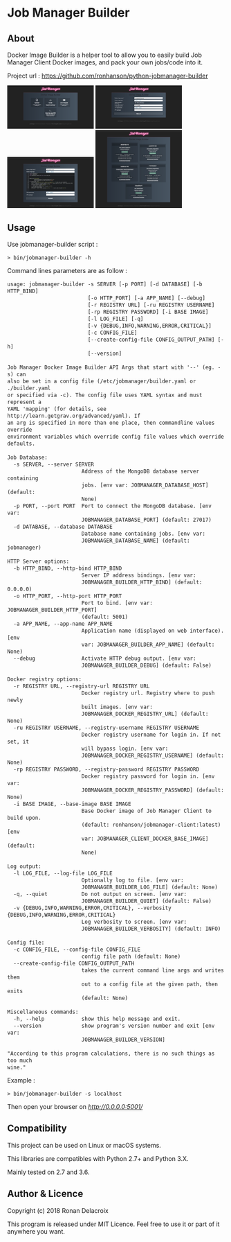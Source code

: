 Job Manager Builder
===================

About
-----

Docker Image Builder is a helper tool to allow you to easily build Job Manager Client Docker images, and pack your own jobs/code into it.

Project url : https://github.com/ronhanson/python-jobmanager-builder

<img src="doc/screencaptures/jobmanager-builder-index.png" alt="Index page" width="200" />
<img src="doc/screencaptures/jobmanager-builder-file.png" alt="File Upload page" width="200" />
<img src="doc/screencaptures/jobmanager-builder-code.png" alt="Code page" width="200" />
<img src="doc/screencaptures/jobmanager-builder-list.png" alt="List Image page" width="200" />

Usage
-----

Use jobmanager-builder script :

    > bin/jobmanager-builder -h

Command lines parameters are as follow :    

    usage: jobmanager-builder -s SERVER [-p PORT] [-d DATABASE] [-b HTTP_BIND]
                              [-o HTTP_PORT] [-a APP_NAME] [--debug]
                              [-r REGISTRY URL] [-ru REGISTRY USERNAME]
                              [-rp REGISTRY PASSWORD] [-i BASE IMAGE]
                              [-l LOG_FILE] [-q]
                              [-v {DEBUG,INFO,WARNING,ERROR,CRITICAL}]
                              [-c CONFIG_FILE]
                              [--create-config-file CONFIG_OUTPUT_PATH] [-h]
                              [--version]
    
    Job Manager Docker Image Builder API Args that start with '--' (eg. -s) can
    also be set in a config file (/etc/jobmanager/builder.yaml or ./builder.yaml
    or specified via -c). The config file uses YAML syntax and must represent a
    YAML 'mapping' (for details, see http://learn.getgrav.org/advanced/yaml). If
    an arg is specified in more than one place, then commandline values override
    environment variables which override config file values which override
    defaults.
    
    Job Database:
      -s SERVER, --server SERVER
                            Address of the MongoDB database server containing
                            jobs. [env var: JOBMANAGER_DATABASE_HOST] (default:
                            None)
      -p PORT, --port PORT  Port to connect the MongoDB database. [env var:
                            JOBMANAGER_DATABASE_PORT] (default: 27017)
      -d DATABASE, --database DATABASE
                            Database name containing jobs. [env var:
                            JOBMANAGER_DATABASE_NAME] (default: jobmanager)
    
    HTTP Server options:
      -b HTTP_BIND, --http-bind HTTP_BIND
                            Server IP address bindings. [env var:
                            JOBMANAGER_BUILDER_HTTP_BIND] (default: 0.0.0.0)
      -o HTTP_PORT, --http-port HTTP_PORT
                            Port to bind. [env var: JOBMANAGER_BUILDER_HTTP_PORT]
                            (default: 5001)
      -a APP_NAME, --app-name APP_NAME
                            Application name (displayed on web interface). [env
                            var: JOBMANAGER_BUILDER_APP_NAME] (default: None)
      --debug               Activate HTTP debug output. [env var:
                            JOBMANAGER_BUILDER_DEBUG] (default: False)
    
    Docker registry options:
      -r REGISTRY URL, --registry-url REGISTRY URL
                            Docker registry url. Registry where to push newly
                            built images. [env var:
                            JOBMANAGER_DOCKER_REGISTRY_URL] (default: None)
      -ru REGISTRY USERNAME, --registry-username REGISTRY USERNAME
                            Docker registry username for login in. If not set, it
                            will bypass login. [env var:
                            JOBMANAGER_DOCKER_REGISTRY_USERNAME] (default: None)
      -rp REGISTRY PASSWORD, --registry-password REGISTRY PASSWORD
                            Docker registry password for login in. [env var:
                            JOBMANAGER_DOCKER_REGISTRY_PASSWORD] (default: None)
      -i BASE IMAGE, --base-image BASE IMAGE
                            Base Docker image of Job Manager Client to build upon.
                            (default: ronhanson/jobmanager-client:latest) [env
                            var: JOBMANAGER_CLIENT_DOCKER_BASE_IMAGE] (default:
                            None)
    
    Log output:
      -l LOG_FILE, --log-file LOG_FILE
                            Optionally log to file. [env var:
                            JOBMANAGER_BUILDER_LOG_FILE] (default: None)
      -q, --quiet           Do not output on screen. [env var:
                            JOBMANAGER_BUILDER_QUIET] (default: False)
      -v {DEBUG,INFO,WARNING,ERROR,CRITICAL}, --verbosity {DEBUG,INFO,WARNING,ERROR,CRITICAL}
                            Log verbosity to screen. [env var:
                            JOBMANAGER_BUILDER_VERBOSITY] (default: INFO)
    
    Config file:
      -c CONFIG_FILE, --config-file CONFIG_FILE
                            config file path (default: None)
      --create-config-file CONFIG_OUTPUT_PATH
                            takes the current command line args and writes them
                            out to a config file at the given path, then exits
                            (default: None)
    
    Miscellaneous commands:
      -h, --help            show this help message and exit.
      --version             show program's version number and exit [env var:
                            JOBMANAGER_BUILDER_VERSION]
    
    "According to this program calculations, there is no such things as too much
    wine."

Example : 

    > bin/jobmanager-builder -s localhost

Then open your browser on *http://0.0.0.0:5001/* 


Compatibility
-------------

This project can be used on Linux or macOS systems.

This libraries are compatibles with Python 2.7+ and Python 3.X.

Mainly tested on 2.7 and 3.6.


Author & Licence
----------------

Copyright (c) 2018 Ronan Delacroix

This program is released under MIT Licence. Feel free to use it or part of it anywhere you want.
 
